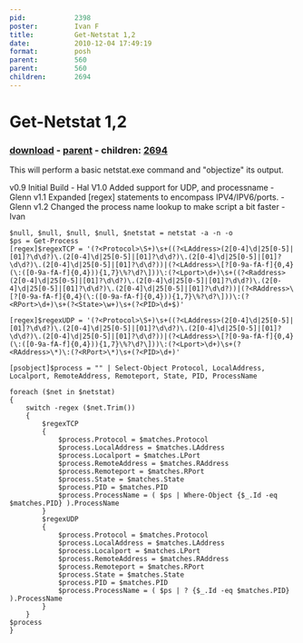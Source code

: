 ```yaml
---
pid:            2398
poster:         Ivan F
title:          Get-Netstat 1,2
date:           2010-12-04 17:49:19
format:         posh
parent:         560
parent:         560
children:       2694
---
```


# Get-Netstat 1,2

### [download](2398.ps1) - [parent](560.md) - children: [2694](2694.md)

This will perform a basic netstat.exe command and "objectize" its output.  

v0.9	Initial Build - Hal
V1.0	Added support for UDP, and processname -Glenn
v1.1	Expanded [regex] statements to encompass IPV4/IPV6/ports. -Glenn
v1.2    Changed the process name lookup to make script a bit faster -Ivan

```posh
$null, $null, $null, $null, $netstat = netstat -a -n -o
$ps = Get-Process
[regex]$regexTCP = '(?<Protocol>\S+)\s+((?<LAddress>(2[0-4]\d|25[0-5]|[01]?\d\d?)\.(2[0-4]\d|25[0-5]|[01]?\d\d?)\.(2[0-4]\d|25[0-5]|[01]?\d\d?)\.(2[0-4]\d|25[0-5]|[01]?\d\d?))|(?<LAddress>\[?[0-9a-fA-f]{0,4}(\:([0-9a-fA-f]{0,4})){1,7}\%?\d?\]))\:(?<Lport>\d+)\s+((?<Raddress>(2[0-4]\d|25[0-5]|[01]?\d\d?)\.(2[0-4]\d|25[0-5]|[01]?\d\d?)\.(2[0-4]\d|25[0-5]|[01]?\d\d?)\.(2[0-4]\d|25[0-5]|[01]?\d\d?))|(?<RAddress>\[?[0-9a-fA-f]{0,4}(\:([0-9a-fA-f]{0,4})){1,7}\%?\d?\]))\:(?<RPort>\d+)\s+(?<State>\w+)\s+(?<PID>\d+$)'

[regex]$regexUDP = '(?<Protocol>\S+)\s+((?<LAddress>(2[0-4]\d|25[0-5]|[01]?\d\d?)\.(2[0-4]\d|25[0-5]|[01]?\d\d?)\.(2[0-4]\d|25[0-5]|[01]?\d\d?)\.(2[0-4]\d|25[0-5]|[01]?\d\d?))|(?<LAddress>\[?[0-9a-fA-f]{0,4}(\:([0-9a-fA-f]{0,4})){1,7}\%?\d?\]))\:(?<Lport>\d+)\s+(?<RAddress>\*)\:(?<RPort>\*)\s+(?<PID>\d+)'

[psobject]$process = "" | Select-Object Protocol, LocalAddress, Localport, RemoteAddress, Remoteport, State, PID, ProcessName

foreach ($net in $netstat)
{
    switch -regex ($net.Trim())
    {
        $regexTCP
        {          
            $process.Protocol = $matches.Protocol
            $process.LocalAddress = $matches.LAddress
            $process.Localport = $matches.LPort
            $process.RemoteAddress = $matches.RAddress
            $process.Remoteport = $matches.RPort
            $process.State = $matches.State
            $process.PID = $matches.PID
            $process.ProcessName = ( $ps | Where-Object {$_.Id -eq $matches.PID} ).ProcessName
        }
        $regexUDP
        {          
            $process.Protocol = $matches.Protocol
            $process.LocalAddress = $matches.LAddress
            $process.Localport = $matches.LPort
            $process.RemoteAddress = $matches.RAddress
            $process.Remoteport = $matches.RPort
            $process.State = $matches.State
            $process.PID = $matches.PID
            $process.ProcessName = ( $ps | ? {$_.Id -eq $matches.PID} ).ProcessName
        }
    }
$process
}
```
